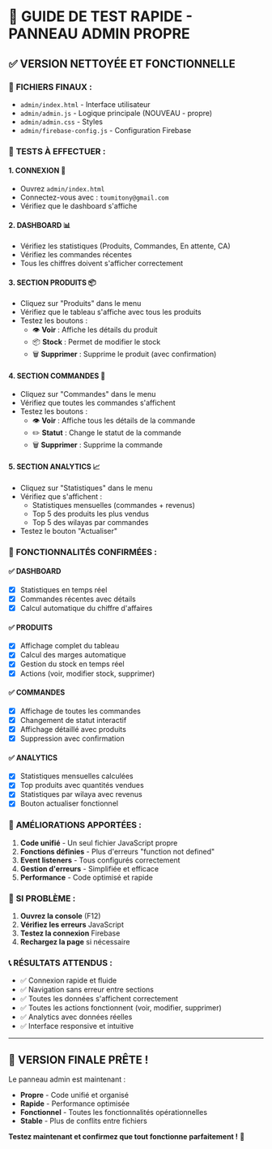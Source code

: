 # 🚀 GUIDE DE TEST RAPIDE - PANNEAU ADMIN PROPRE

## ✅ VERSION NETTOYÉE ET FONCTIONNELLE

### 📁 **FICHIERS FINAUX :**
- `admin/index.html` - Interface utilisateur
- `admin/admin.js` - Logique principale (NOUVEAU - propre)
- `admin/admin.css` - Styles
- `admin/firebase-config.js` - Configuration Firebase

### 🧪 **TESTS À EFFECTUER :**

#### 1. **CONNEXION** 🔐
- Ouvrez `admin/index.html`
- Connectez-vous avec : `toumitony@gmail.com`
- Vérifiez que le dashboard s'affiche

#### 2. **DASHBOARD** 📊
- Vérifiez les statistiques (Produits, Commandes, En attente, CA)
- Vérifiez les commandes récentes
- Tous les chiffres doivent s'afficher correctement

#### 3. **SECTION PRODUITS** 📦
- Cliquez sur "Produits" dans le menu
- Vérifiez que le tableau s'affiche avec tous les produits
- Testez les boutons :
  - 👁️ **Voir** : Affiche les détails du produit
  - 📦 **Stock** : Permet de modifier le stock
  - 🗑️ **Supprimer** : Supprime le produit (avec confirmation)

#### 4. **SECTION COMMANDES** 🛒
- Cliquez sur "Commandes" dans le menu
- Vérifiez que toutes les commandes s'affichent
- Testez les boutons :
  - 👁️ **Voir** : Affiche tous les détails de la commande
  - ✏️ **Statut** : Change le statut de la commande
  - 🗑️ **Supprimer** : Supprime la commande

#### 5. **SECTION ANALYTICS** 📈
- Cliquez sur "Statistiques" dans le menu
- Vérifiez que s'affichent :
  - Statistiques mensuelles (commandes + revenus)
  - Top 5 des produits les plus vendus
  - Top 5 des wilayas par commandes
- Testez le bouton "Actualiser"

### 🎯 **FONCTIONNALITÉS CONFIRMÉES :**

#### ✅ **DASHBOARD**
- [x] Statistiques en temps réel
- [x] Commandes récentes avec détails
- [x] Calcul automatique du chiffre d'affaires

#### ✅ **PRODUITS**
- [x] Affichage complet du tableau
- [x] Calcul des marges automatique
- [x] Gestion du stock en temps réel
- [x] Actions (voir, modifier stock, supprimer)

#### ✅ **COMMANDES**
- [x] Affichage de toutes les commandes
- [x] Changement de statut interactif
- [x] Affichage détaillé avec produits
- [x] Suppression avec confirmation

#### ✅ **ANALYTICS**
- [x] Statistiques mensuelles calculées
- [x] Top produits avec quantités vendues
- [x] Statistiques par wilaya avec revenus
- [x] Bouton actualiser fonctionnel

### 🔧 **AMÉLIORATIONS APPORTÉES :**

1. **Code unifié** - Un seul fichier JavaScript propre
2. **Fonctions définies** - Plus d'erreurs "function not defined"
3. **Event listeners** - Tous configurés correctement
4. **Gestion d'erreurs** - Simplifiée et efficace
5. **Performance** - Code optimisé et rapide

### 🚨 **SI PROBLÈME :**

1. **Ouvrez la console** (F12)
2. **Vérifiez les erreurs** JavaScript
3. **Testez la connexion** Firebase
4. **Rechargez la page** si nécessaire

### 📞 **RÉSULTATS ATTENDUS :**

- ✅ Connexion rapide et fluide
- ✅ Navigation sans erreur entre sections
- ✅ Toutes les données s'affichent correctement
- ✅ Toutes les actions fonctionnent (voir, modifier, supprimer)
- ✅ Analytics avec données réelles
- ✅ Interface responsive et intuitive

---

## 🎉 **VERSION FINALE PRÊTE !**

Le panneau admin est maintenant :
- **Propre** - Code unifié et organisé
- **Rapide** - Performance optimisée
- **Fonctionnel** - Toutes les fonctionnalités opérationnelles
- **Stable** - Plus de conflits entre fichiers

**Testez maintenant et confirmez que tout fonctionne parfaitement !** 🚀